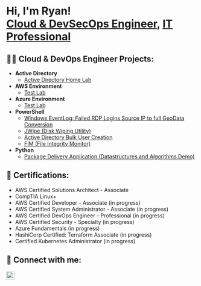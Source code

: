 <h1>Hi, I'm Ryan! <br/><a href="https://github.com/rrubiaco">Cloud & DevSecOps Engineer</a>, <a href="https://www.linkedin.com/in/ryan-rubiaco/">IT Professional</a> </a></h1>

<h2>👨‍💻 Cloud & DevOps Engineer Projects:</h2>

- <b>Active Directory</b>
  - [Active Directory Home Lab](https://github.com/rrubiaco/ActiveDirectoryLab)
- <b>AWS Environment</b>
  - [Test Lab](<github link>)
- <b>Azure Environment</b>
  - [Test Lab](<github link>)
- <b>PowerShell</b>
  - [Windows EventLog: Failed RDP Logins Source IP to full GeoData Conversion](https://github.com/joshmadakor1/Sentinel-Lab)
  - [JWipe (Disk Wiping Utility)](https://github.com/joshmadakor1/Jwipe.PowerShell)
  - [Active Directory Bulk User Creation](https://github.com/joshmadakor1/AD_PS)
  - [FIM (File Integrity Monitor)](https://github.com/joshmadakor1/PowerShell-Integrity-FIM)
- <b>Python</b>
  - [Package Delivery Application (Datastructures and Algorithms Demo)](https://github.com/joshmadakor1/Package-Delivery-Pathfinding-Algorithm)

<h2> 🤳 Certifications:</h2>

- AWS Certified Solutions Architect - Associate
- CompTIA Linux+
- AWS Certified Developer - Associate (in progress)
- AWS Certified System Administrator - Associate (in progress)
- AWS Certified DevOps Engineer - Professional (in progress)
- AWS Certified Security - Specialty (in progress)
- Azure Fundamentals (in progress)
- HashiCorp Certified: Terraform Associate (in progress)
- Certified Kubernetes Administrator (in progress)

<h2> 🤳 Connect with me:</h2>

[<img align="left" alt="JoshMadakor | LinkedIn" width="22px" src="https://cdn.jsdelivr.net/npm/simple-icons@v3/icons/linkedin.svg" />][linkedin]

[linkedin]: https://www.linkedin.com/in/ryan-rubiaco/

<!--
**joshmadakor1/joshmadakor1** is a ✨ _special_ ✨ repository because its `README.md` (this file) appears on your GitHub profile.

Here are some ideas to get you started:

- 🔭 I’m currently working on ...
- 🌱 I’m currently learning ...
- 👯 I’m looking to collaborate on ...
- 🤔 I’m looking for help with ...
- 💬 Ask me about ...
- 📫 How to reach me: ...
- 😄 Pronouns: ...
- ⚡ Fun fact: ...
-->
